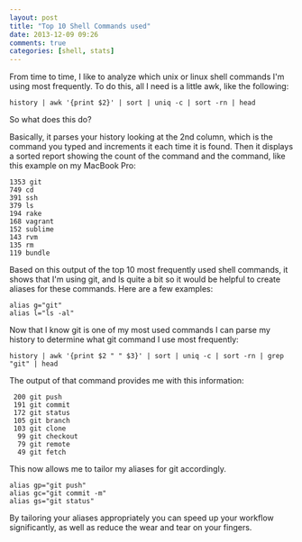 ```yaml
---
layout: post
title: "Top 10 Shell Commands used"
date: 2013-12-09 09:26
comments: true
categories: [shell, stats]
---
```


From time to time, I like to analyze which unix or linux shell commands I'm using most frequently. To do this, all I need is a little awk, like the following:

```
history | awk '{print $2}' | sort | uniq -c | sort -rn | head
```

So what does this do?

Basically, it parses your history looking at the 2nd column, which is the command you typed and increments it each time it is found. Then it displays a sorted report showing the count of the command and the command, like this example on my MacBook Pro:

```
1353 git
749 cd
391 ssh
379 ls
194 rake
168 vagrant
152 sublime
143 rvm
135 rm
119 bundle
```

Based on this output of the top 10 most frequently used shell commands, it shows that I'm using git, and ls quite a bit so it would be helpful to create aliases for these commands. Here are a few examples:

```
alias g="git"
alias l="ls -al"
```

Now that I know git is one of my most used commands I can parse my history to determine what git command I use most frequently:

```
history | awk '{print $2 " " $3}' | sort | uniq -c | sort -rn | grep "git" | head     
```

The output of that command provides me with this information:

```
 200 git push
 191 git commit
 172 git status
 105 git branch
 103 git clone
  99 git checkout
  79 git remote
  49 git fetch
```  

This now allows me to tailor my aliases for git accordingly.

```
alias gp="git push"
alias gc="git commit -m"
alias gs="git status"
```

By tailoring your aliases appropriately you can speed up your workflow significantly, as well as reduce the wear and tear on your fingers.

